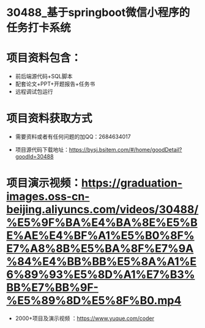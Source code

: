 
#   30488_基于springboot微信小程序的任务打卡系统

#   项目资料包含：
*   前后端源代码+SQL脚本
*    配套论文+PPT+开题报告+任务书
*   远程调试包运行

#   项目资料获取方式
*   需要资料或者有任何问题的加QQ：2684634017

*   项目源代码下载地址：https://bysj.bsitem.com/#/home/goodDetail?goodId=30488

#  项目演示视频：https://graduation-images.oss-cn-beijing.aliyuncs.com/videos/30488/%E5%9F%BA%E4%BA%8E%E5%BE%AE%E4%BF%A1%E5%B0%8F%E7%A8%8B%E5%BA%8F%E7%9A%84%E4%BB%BB%E5%8A%A1%E6%89%93%E5%8D%A1%E7%B3%BB%E7%BB%9F-%E5%89%8D%E5%8F%B0.mp4

*  2000+项目及演示视频 ：https://www.yuque.com/coder
